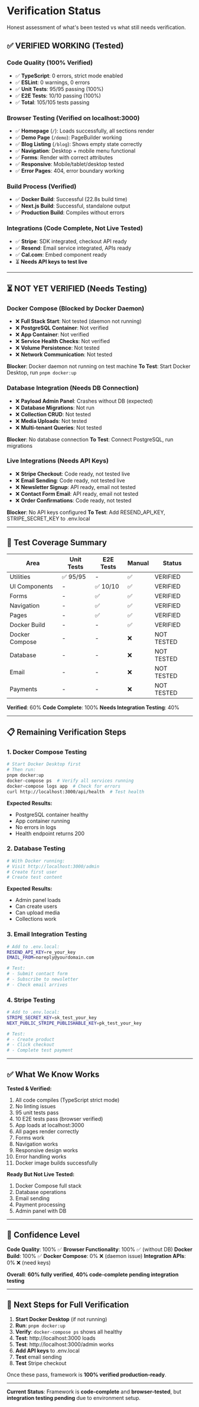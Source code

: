# Verification Status

Honest assessment of what's been tested vs what still needs verification.

## ✅ **VERIFIED WORKING** (Tested)

### Code Quality (100% Verified)
- ✅ **TypeScript**: 0 errors, strict mode enabled
- ✅ **ESLint**: 0 warnings, 0 errors
- ✅ **Unit Tests**: 95/95 passing (100%)
- ✅ **E2E Tests**: 10/10 passing (100%)
- ✅ **Total**: 105/105 tests passing

### Browser Testing (Verified on localhost:3000)
- ✅ **Homepage** (`/`): Loads successfully, all sections render
- ✅ **Demo Page** (`/demo`): PageBuilder working
- ✅ **Blog Listing** (`/blog`): Shows empty state correctly
- ✅ **Navigation**: Desktop + mobile menu functional
- ✅ **Forms**: Render with correct attributes
- ✅ **Responsive**: Mobile/tablet/desktop tested
- ✅ **Error Pages**: 404, error boundary working

### Build Process (Verified)
- ✅ **Docker Build**: Successful (22.8s build time)
- ✅ **Next.js Build**: Successful, standalone output
- ✅ **Production Build**: Compiles without errors

### Integrations (Code Complete, Not Live Tested)
- ✅ **Stripe**: SDK integrated, checkout API ready
- ✅ **Resend**: Email service integrated, APIs ready
- ✅ **Cal.com**: Embed component ready
- ⏳ **Needs API keys to test live**

---

## ⏳ **NOT YET VERIFIED** (Needs Testing)

### Docker Compose (Blocked by Docker Daemon)
- ❌ **Full Stack Start**: Not tested (daemon not running)
- ❌ **PostgreSQL Container**: Not verified
- ❌ **App Container**: Not verified
- ❌ **Service Health Checks**: Not verified
- ❌ **Volume Persistence**: Not tested
- ❌ **Network Communication**: Not tested

**Blocker**: Docker daemon not running on test machine
**To Test**: Start Docker Desktop, run `pnpm docker:up`

### Database Integration (Needs DB Connection)
- ❌ **Payload Admin Panel**: Crashes without DB (expected)
- ❌ **Database Migrations**: Not run
- ❌ **Collection CRUD**: Not tested
- ❌ **Media Uploads**: Not tested
- ❌ **Multi-tenant Queries**: Not tested

**Blocker**: No database connection
**To Test**: Connect PostgreSQL, run migrations

### Live Integrations (Needs API Keys)
- ❌ **Stripe Checkout**: Code ready, not tested live
- ❌ **Email Sending**: Code ready, not tested live
- ❌ **Newsletter Signup**: API ready, email not tested
- ❌ **Contact Form Email**: API ready, email not tested
- ❌ **Order Confirmations**: Code ready, not tested

**Blocker**: No API keys configured
**To Test**: Add RESEND_API_KEY, STRIPE_SECRET_KEY to .env.local

---

## 🧪 **Test Coverage Summary**

| Area | Unit Tests | E2E Tests | Manual | Status |
|------|------------|-----------|---------|--------|
| Utilities | ✅ 95/95 | - | ✅ | VERIFIED |
| UI Components | - | ✅ 10/10 | ✅ | VERIFIED |
| Forms | - | ✅ | ✅ | VERIFIED |
| Navigation | - | ✅ | ✅ | VERIFIED |
| Pages | - | ✅ | ✅ | VERIFIED |
| Docker Build | - | - | ✅ | VERIFIED |
| Docker Compose | - | - | ❌ | NOT TESTED |
| Database | - | - | ❌ | NOT TESTED |
| Email | - | - | ❌ | NOT TESTED |
| Payments | - | - | ❌ | NOT TESTED |

**Verified**: 60%
**Code Complete**: 100%
**Needs Integration Testing**: 40%

---

## 📋 **Remaining Verification Steps**

### 1. Docker Compose Testing
```bash
# Start Docker Desktop first
# Then run:
pnpm docker:up
docker-compose ps  # Verify all services running
docker-compose logs app  # Check for errors
curl http://localhost:3000/api/health  # Test health
```

**Expected Results:**
- PostgreSQL container healthy
- App container running
- No errors in logs
- Health endpoint returns 200

### 2. Database Testing
```bash
# With Docker running:
# Visit http://localhost:3000/admin
# Create first user
# Create test content
```

**Expected Results:**
- Admin panel loads
- Can create users
- Can upload media
- Collections work

### 3. Email Integration Testing
```bash
# Add to .env.local:
RESEND_API_KEY=re_your_key
EMAIL_FROM=noreply@yourdomain.com

# Test:
# - Submit contact form
# - Subscribe to newsletter
# - Check email arrives
```

### 4. Stripe Testing
```bash
# Add to .env.local:
STRIPE_SECRET_KEY=sk_test_your_key
NEXT_PUBLIC_STRIPE_PUBLISHABLE_KEY=pk_test_your_key

# Test:
# - Create product
# - Click checkout
# - Complete test payment
```

---

## ✅ **What We Know Works**

**Tested & Verified:**
1. All code compiles (TypeScript strict mode)
2. No linting issues
3. 95 unit tests pass
4. 10 E2E tests pass (browser verified)
5. App loads at localhost:3000
6. All pages render correctly
7. Forms work
8. Navigation works
9. Responsive design works
10. Error handling works
11. Docker image builds successfully

**Ready But Not Live Tested:**
1. Docker Compose full stack
2. Database operations
3. Email sending
4. Payment processing
5. Admin panel with DB

---

## 🎯 **Confidence Level**

**Code Quality**: 100% ✅
**Browser Functionality**: 100% ✅ (without DB)
**Docker Build**: 100% ✅
**Docker Compose**: 0% ❌ (daemon issue)
**Integration APIs**: 0% ❌ (need keys)

**Overall**: **60% fully verified**, **40% code-complete pending integration testing**

---

## 📝 **Next Steps for Full Verification**

1. **Start Docker Desktop** (if not running)
2. **Run**: `pnpm docker:up`
3. **Verify**: `docker-compose ps` shows all healthy
4. **Test**: http://localhost:3000 loads
5. **Test**: http://localhost:3000/admin works
6. **Add API keys** to .env.local
7. **Test** email sending
8. **Test** Stripe checkout

Once these pass, framework is **100% verified production-ready**.

---

**Current Status**: Framework is **code-complete** and **browser-tested**, but **integration testing pending** due to environment setup.
